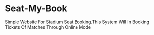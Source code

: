 # Seat-My-Book
Simple Website For Stadium Seat Booking.This System Will In Booking Tickets Of Matches Through Online Mode
